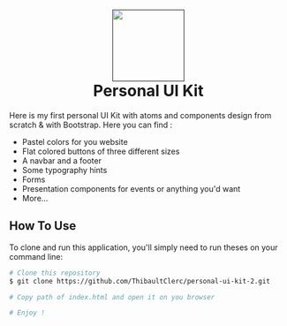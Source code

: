 <h1 align="center">
  <br>
  <a href=""><img src="https://img.icons8.com/carbon-copy/100/000000/suitcase.png" width="130"/></a>
  <br>
  Personal UI Kit
  <br>
</h1>

Here is my first personal UI Kit with atoms and components design from scratch & with Bootstrap. Here you can find :

* Pastel colors for you website
* Flat colored buttons of three different sizes
* A navbar and a footer
* Some typography hints
* Forms
* Presentation components for events or anything you'd want
* More...

## How To Use

To clone and run this application, you'll simply need to run theses on your command line:

```bash
# Clone this repository
$ git clone https://github.com/ThibaultClerc/personal-ui-kit-2.git

# Copy path of index.html and open it on you browser

# Enjoy !
```
